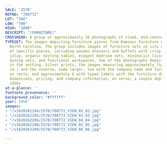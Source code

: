 ```yaml
---
SALE: '2570'
REFNO: "780772"
LOT: "366"
LOW: "700"
HIGH: "1000"
DESCRIPT: "(FURNITURE)"
CROSSHEAD: A group of approximately 36 photographs of sleek, mid-century modern furniture.
TYPESET: The images depicting furniture pieces from Ramseur Furniture Company in Ramseur,
  North Carolina. The group includes images of furniture sets in situ as well as photographs
  of specific pieces, including wooden dressers and buffets with crisp lines and geometric
  inlay, organic nesting tables, elegant bedroom sets, minimalist living rooms, geometric
  dining sets, and functional workspaces. Two of the photographs depicting a woman
  in the setting. Silver prints, the images measuring approximately 7¼x9¼ inches (18.4x23.5
  cm.) and the reverse, some larger, two with the company name and furniture dimensions,
  on recto, and approximately 6 with typed labels with the furniture description,
  dimensions, pricing, and company information, on verso; a couple duplicates. Circa
  1950s
at-a-glance: ''
footnote_provenance: ''
background_color: "#ffffff"
year: 1950
images:
- "/v1620162194/2570/780772_VIEW_02_02.jpg"
- "/v1620162195/2570/780772_VIEW_03_03.jpg"
- "/v1620162206/2570/780772_VIEW_04_04.jpg"
- "/v1620162208/2570/780772_VIEW_05_05.jpg"
- "/v1620162209/2570/780772_VIEW_06_06.jpg"

---
```

